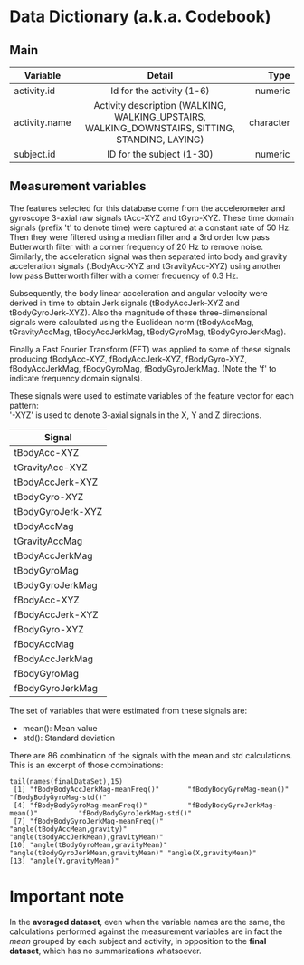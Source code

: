 # Data Dictionary (a.k.a. Codebook)
## Main
| Variable      | Detail        |Type  |
| ------------- |:-------------:| -----:|
| activity.id      | Id for the activity (1-6)  | numeric |
| activity.name | Activity description (WALKING, WALKING_UPSTAIRS, WALKING_DOWNSTAIRS, SITTING, STANDING, LAYING)      |    character |
| subject.id      | ID for the subject (1-30)      | numeric |
## Measurement variables
The features selected for this database come from the accelerometer and gyroscope 3-axial raw signals tAcc-XYZ and tGyro-XYZ. These time domain signals (prefix 't' to denote time) were captured at a constant rate of 50 Hz. Then they were filtered using a median filter and a 3rd order low pass Butterworth filter with a corner frequency of 20 Hz to remove noise. Similarly, the acceleration signal was then separated into body and gravity acceleration signals (tBodyAcc-XYZ and tGravityAcc-XYZ) using another low pass Butterworth filter with a corner frequency of 0.3 Hz. 

Subsequently, the body linear acceleration and angular velocity were derived in time to obtain Jerk signals (tBodyAccJerk-XYZ and tBodyGyroJerk-XYZ). Also the magnitude of these three-dimensional signals were calculated using the Euclidean norm (tBodyAccMag, tGravityAccMag, tBodyAccJerkMag, tBodyGyroMag, tBodyGyroJerkMag). 

Finally a Fast Fourier Transform (FFT) was applied to some of these signals producing fBodyAcc-XYZ, fBodyAccJerk-XYZ, fBodyGyro-XYZ, fBodyAccJerkMag, fBodyGyroMag, fBodyGyroJerkMag. (Note the 'f' to indicate frequency domain signals). 

These signals were used to estimate variables of the feature vector for each pattern:  
'-XYZ' is used to denote 3-axial signals in the X, Y and Z directions.

| Signal      | 
| ------------- |
| tBodyAcc-XYZ |
| tGravityAcc-XYZ |
| tBodyAccJerk-XYZ |
| tBodyGyro-XYZ |
| tBodyGyroJerk-XYZ |
| tBodyAccMag |
| tGravityAccMag |
| tBodyAccJerkMag |
| tBodyGyroMag |
| tBodyGyroJerkMag |
| fBodyAcc-XYZ |
| fBodyAccJerk-XYZ |
| fBodyGyro-XYZ |
| fBodyAccMag |
| fBodyAccJerkMag |
| fBodyGyroMag |
| fBodyGyroJerkMag |

The set of variables that were estimated from these signals are: 
* mean(): Mean value
* std(): Standard deviation

There are 86 combination of the signals with the mean and std calculations. This is an excerpt
 of those combinations:
```{r }
tail(names(finalDataSet),15)
 [1] "fBodyBodyAccJerkMag-meanFreq()"       "fBodyBodyGyroMag-mean()"              "fBodyBodyGyroMag-std()"              
 [4] "fBodyBodyGyroMag-meanFreq()"          "fBodyBodyGyroJerkMag-mean()"          "fBodyBodyGyroJerkMag-std()"          
 [7] "fBodyBodyGyroJerkMag-meanFreq()"      "angle(tBodyAccMean,gravity)"          "angle(tBodyAccJerkMean),gravityMean)"
[10] "angle(tBodyGyroMean,gravityMean)"     "angle(tBodyGyroJerkMean,gravityMean)" "angle(X,gravityMean)"                
[13] "angle(Y,gravityMean)"   
```
# Important note
In the **averaged dataset**, even when the variable names are the same, the calculations performed against the measurement variables are in fact the _mean_ grouped by each subject and activity, in opposition to the **final dataset**, which has no summarizations whatsoever.
